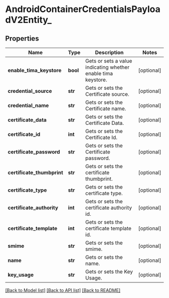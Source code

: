 # AndroidContainerCredentialsPayloadV2Entity_

## Properties
Name | Type | Description | Notes
------------ | ------------- | ------------- | -------------
**enable_tima_keystore** | **bool** | Gets or sets a value indicating whether enable tima keystore. | [optional] 
**credential_source** | **str** | Gets or sets the Certificate source. | [optional] 
**credential_name** | **str** | Gets or sets the Certificate name. | [optional] 
**certificate_data** | **str** | Gets or sets the Certificate Data. | [optional] 
**certificate_id** | **int** | Gets or sets the Certificate Id. | [optional] 
**certificate_password** | **str** | Gets or sets the Certificate password. | [optional] 
**certificate_thumbprint** | **str** | Gets or sets the certificate thumbprint. | [optional] 
**certificate_type** | **str** | Gets or sets the certificate type. | [optional] 
**certificate_authority** | **int** | Gets or sets the certificate authority id. | [optional] 
**certificate_template** | **int** | Gets or sets the certificate template id. | [optional] 
**smime** | **str** | Gets or sets the smime. | [optional] 
**name** | **str** | Gets or sets the name. | [optional] 
**key_usage** | **str** | Gets or sets the Key Usage. | [optional] 

[[Back to Model list]](../README.md#documentation-for-models) [[Back to API list]](../README.md#documentation-for-api-endpoints) [[Back to README]](../README.md)


